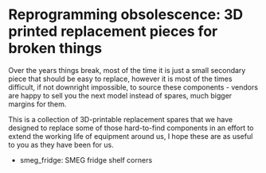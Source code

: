 Reprogramming obsolescence: 3D printed replacement pieces for broken things
===========================================================================

Over the years things break, most of the time it is just a small secondary piece
that should be easy to replace, however it is most of the times difficult, if
not downright impossible, to source these components - vendors are happy
to sell you the next model instead of spares, much bigger margins for them.

This is a collection of 3D-printable replacement spares that we have designed to
replace some of those hard-to-find components in an effort to extend the working
life of equipment around us, I hope these are as useful to you as they have been
for us.

  * smeg_fridge: SMEG fridge shelf corners
